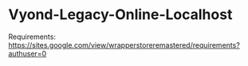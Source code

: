 # Vyond-Legacy-Online-Localhost
Requirements: https://sites.google.com/view/wrapperstoreremastered/requirements?authuser=0

